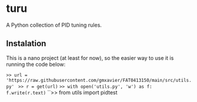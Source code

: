 # turu
A Python collection of PID tuning rules.

## Instalation

This is a nano project (at least for now), so the easier way to use it is running the code below:

``>> url = 'https://raw.githubusercontent.com/gmxavier/FAT0413150/main/src/utils.py' ``
``>> r = get(url)``
``>> with open('utils.py', 'w') as f:``
``         f.write(r.text)``
``>> from utils import pidtest
